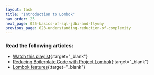 ```yaml
---
layout: task
title: "Introduction to Lombok"
nav_order: 25
next_page: 025-basics-of-sql-jdbi-and-flyway
previous_page: 023-understanding-reduction-of-complexity
---
```

### Read the following articles:
- [Watch this playlist](https://www.youtube.com/playlist?list=PL6oD2syjfW7CchnxJKhJ8IiY61efkyL8h){:target="_blank"}
- [Reducing Boilerplate Code with Project Lombok](https://objectcomputing.com/resources/publications/sett/january-2010-reducing-boilerplate-code-with-project-lombok){:target="_blank"}
- [Lombok features](https://projectlombok.org/features/){:target="_blank"}

